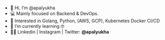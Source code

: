 - 👋 Hi, I’m @apalyukha
- 💻 Mainly focused on Backend & DevOps.
- 🔭 Interested in Golang, Python, (AWS, GCP), Kubernetes Docker CI/CD
- 🌱 I’m currently learning 🤓
- 👨‍💻 Linkedin | Instagram | Twitter: **@apalyukha**
